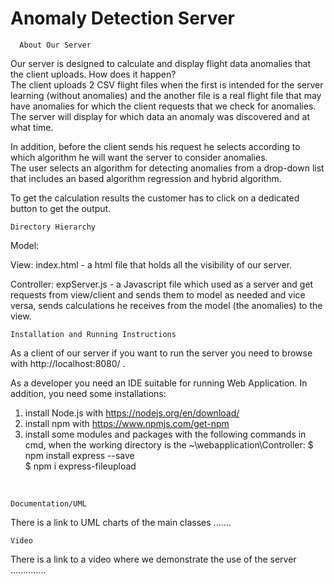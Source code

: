 # Anomaly Detection Server
      About Our Server
Our server is designed to calculate and display flight data anomalies that the client uploads. How does it happen?\
The client uploads 2 CSV flight files when the first is intended for the server learning (without anomalies)
and the another file is a real flight file that may have anomalies for which the client requests that we check for anomalies.
The server will display for which data an anomaly was discovered and at what time.

In addition, before the client sends his request he selects according to which algorithm he will want the server to consider anomalies.\
The user selects an algorithm for detecting anomalies from a drop-down list that includes an based algorithm regression and hybrid algorithm.

To get the calculation results the customer has to click on a dedicated button to get the output.

    Directory Hierarchy
Model:

View:
  index.html - a html file that holds all the visibility of our server.

Controller:
  expServer.js - a Javascript file which used as a server and get requests from view/client and sends them to model as needed
  and vice versa, sends calculations he receives from the model (the anomalies) to the view.

    Installation and Running Instructions
As a client of our server if you want to run the server you need to browse with http://localhost:8080/  .

As a developer you need an IDE suitable for running Web Application.
In addition, you need some installations:
1. install Node.js with https://nodejs.org/en/download/
2. install npm with https://www.npmjs.com/get-npm
3. install some modules and packages with the following commands in cmd, when the working directory is the ~\webapplication\Controller:
  $ npm install express --save\
  $ npm i express-fileupload
<br>

    Documentation/UML
There is a link to UML charts of the main classes .......

    Video
There is a link to a video where we demonstrate the use of the server ..............

